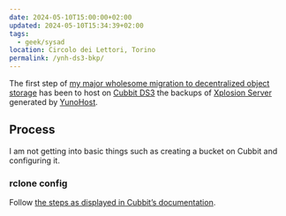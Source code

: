 ```yaml
---
date: 2024-05-10T15:00:00+02:00
updated: 2024-05-10T15:34:39+02:00
tags:
  - geek/sysad
location: Circolo dei Lettori, Torino
permalink: /ynh-ds3-bkp/
---
```

The first step of [my major wholesome migration to decentralized object storage](Using%20Cubbit%20DS3,%20or%20decentralized%20object%20storage.md) has been to host on [Cubbit DS3](https://docs.cubbit.io/getting-started/what-is-cubbit-ds3 'What is Cubbit DS3?') the backups of [Xplosion Server](Nebuchadnezzar.md) generated by [YunoHost](https://yunohost.org 'What is YunoHost?').

## Process

I am not getting into basic things such as creating a bucket on Cubbit and configuring it.

### rclone config

Follow [the steps as displayed in Cubbit’s documentation](https://docs.cubbit.io/integrations/rclone 'Rclone config in Cubbit documentation').
